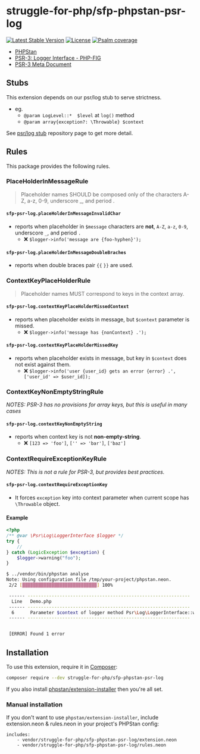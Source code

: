 # struggle-for-php/sfp-phpstan-psr-log

[![Latest Stable Version](https://poser.pugx.org/struggle-for-php/sfp-phpstan-psr-log/v/stable)](https://packagist.org/packages/struggle-for-php/sfp-phpstan-psr-log)
[![License](https://poser.pugx.org/struggle-for-php/sfp-phpstan-psr-log/license)](https://packagist.org/packages/struggle-for-php/sfp-phpstan-psr-log)
[![Psalm coverage](https://shepherd.dev/github/struggle-for-php/sfp-phpstan-psr-log/coverage.svg)](https://shepherd.dev/github/struggle-for-php/sfp-phpstan-psr-log)

* [PHPStan](https://phpstan.org/)
* [PSR-3: Logger Interface - PHP-FIG](https://www.php-fig.org/psr/psr-3/)
* [PSR-3 Meta Document](https://www.php-fig.org/psr/psr-3/meta/)

## Stubs

This extension depends on our psr/log stub to serve strictness.

* eg.
  * `@param LogLevel::*  $level` at `log()` method
  * `@param array{exception?: \Throwable} $context`

See [psr/log stub](https://github.com/struggle-for-php/sfp-stubs-psr-log) repository page to get more detail.

## Rules

This package provides the following rules.

### PlaceHolderInMessageRule

> Placeholder names SHOULD be composed only of the characters A-Z, a-z, 0-9, underscore _, and period .

#### `sfp-psr-log.placeHolderInMessageInvalidChar`

* reports when placeholder in `$message` characters are **not**, `A-Z`, `a-z`, `0-9`, underscore `_`, and period `.`
  * :x: `$logger->info('message are {foo-hyphen}');`

#### `sfp-psr-log.placeHolderInMessageDoubleBraches`

* reports when double braces pair `{{` `}}` are used.

### ContextKeyPlaceHolderRule

> Placeholder names MUST correspond to keys in the context array.

#### `sfp-psr-log.contextKeyPlaceHolderMissedContext`

* reports when placeholder exists in message, but `$context` parameter is missed.
  * :x: `$logger->info('message has {nonContext} .');`

#### `sfp-psr-log.contextKeyPlaceHolderMissedKey`

* reports when placeholder exists in message, but key in `$context` does not exist against them.
  * :x: `$logger->info('user {user_id} gets an error {error} .', ['user_id' => $user_id]);`

### ContextKeyNonEmptyStringRule

*NOTES: PSR-3 has no provisions for array keys, but this is useful in many cases*

#### `sfp-psr-log.contextKeyNonEmptyString`

* reports when context key is not **non-empty-string**.
  * :x: `[123 => 'foo']`, `['' => 'bar']`, `['baz']`

### ContextRequireExceptionKeyRule

*NOTES: This is not a rule for PSR-3, but provides best practices.*

#### `sfp-psr-log.contextRequireExceptionKey`

* It forces `exception` key into context parameter when current scope has `\Throwable` object.

#### Example

```php
<?php
/** @var \Psr\Log\LoggerInterface $logger */
try {
    // 
} catch (LogicException $exception) {
    $logger->warning("foo");
}
```

```sh
$ ../vendor/bin/phpstan analyse
Note: Using configuration file /tmp/your-project/phpstan.neon.
 2/2 [▓▓▓▓▓▓▓▓▓▓▓▓▓▓▓▓▓▓▓▓▓▓▓▓▓▓▓▓] 100%

 ------ -------------------------------------------------------------
  Line   Demo.php
 ------ -------------------------------------------------------------
  6      Parameter $context of logger method Psr\Log\LoggerInterface::warning() requires \'exception\' key. Current scope has Throwable variable - $exception
 ------ -------------------------------------------------------------


 [ERROR] Found 1 error
```

## Installation

To use this extension, require it in [Composer](https://getcomposer.org/):

```bash
composer require --dev struggle-for-php/sfp-phpstan-psr-log
```

If you also install [phpstan/extension-installer](https://github.com/phpstan/extension-installer) then you're all set.

### Manual installation

If you don't want to use `phpstan/extension-installer`, include extension.neon & rules.neon in your project's PHPStan config:

```neon
includes:
    - vendor/struggle-for-php/sfp-phpstan-psr-log/extension.neon
    - vendor/struggle-for-php/sfp-phpstan-psr-log/rules.neon
```

